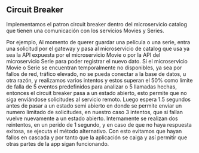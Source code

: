 ## Circuit Breaker

Implementamos el patron circuit breaker dentro del microservicio catalog que tienen una comunicación con los servicios Movies y Series.

Por ejemplo, Al momento de querer guardar una película o una serie, entra una solicitud por el gateway y pasa al microservicio de catalog que usa ya sea la API expuesta por el microservicio Movie o por la API del microservicio Serie para poder registrar el nuevo dato. Si el microservicio Movie o Serie se encuentran temporalmente no disponibles, ya sea por fallos de red, tráfico elevado, no se pueda conectar a la base de datos, u otra razón, y realizamos varios  intentos y estos superan el 50% como límite de falla de 5 eventos predefinidos para analizar o 5 llamadas hechas, entonces el circuit breaker pasa a un estado abierto, esto permite que no siga enviándose solicitudes al servicio remoto. Luego espera 1.5 segundos antes de pasar a un estado semi abierto en donde se permite enviar un numero limitado de solicitudes, en nuestro caso 3 intentos, que si fallan vuelve nuevamente a un estado abierto. 
Internamente se realizan dos reintentos, en un perido de 1 segundo, y en caso de que no haya respuesta exitosa, se ejecuta el método alternativo. 
Con esto evitamos que hayan fallos en cascada y por tanto que la aplicación se caiga y así permitir que otras partes de la app sigan funcionando.